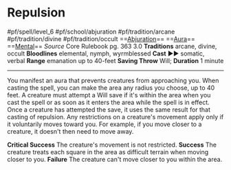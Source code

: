 # Repulsion
#pf/spell/level_6 #pf/school/abjuration #pf/tradition/arcane #pf/tradition/divine #pf/tradition/occult
==[Abjuration](../../../Traits/Abjuration.md)== ==[Aura](../../../Traits/Aura.md)== ==[Mental](../../../Traits/Mental.md)==
*Source* Core Rulebook pg. 363 3.0
**Traditions** arcane, divine, occult
**Bloodlines** elemental, nymph, wyrmblessed
**Cast** ►► somatic, verbal
**Range** emanation up to 40-feet
**Saving Throw** Will; **Duration** 1 minute

---
You manifest an aura that prevents creatures from approaching you. When casting the spell, you can make the area any radius you choose, up to 40 feet. A creature must attempt a Will save if it's within the area when you cast the spell or as soon as it enters the area while the spell is in effect. Once a creature has attempted the save, it uses the same result for that casting of repulsion. Any restrictions on a creature's movement apply only if it voluntarily moves toward you. For example, if you move closer to a creature, it doesn't then need to move away.

**Critical Success** The creature's movement is not restricted.
**Success** The creature treats each square in the area as difficult terrain when moving closer to you.
**Failure** The creature can't move closer to you within the area.